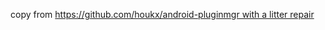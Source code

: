 <p>copy from <a href="https://github.com/houkx/android-pluginmgr with a litter repair">https://github.com/houkx/android-pluginmgr with a litter repair</a></p>